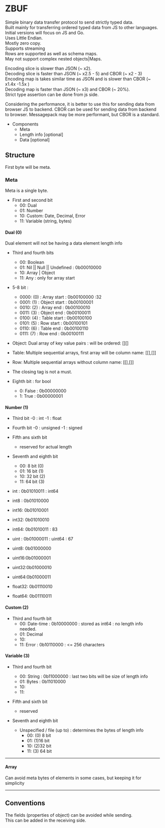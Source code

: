 # ZBUF
Simple binary data transfer protocol to send strictly typed data. <br>
Built mainly for transferring ordered typed data from JS to other languages. <br>
Initial versions will focus on JS and Go. <br>
Uses Little Endian. <br>
Mostly zero copy. <br>
Supports streaming<br>
Rows are supported as well as schema maps. <br>
May not support complex nested objects|Maps. <br>

Encoding slice is slower than JSON (~ x2). <br>
Decoding slice is faster than JSON (~ x2.5 - 5) and CBOR (~ x2 - 3) <br>
Encoding map is takes similar time as JSON and is slower than CBOR (~ x1.4x -1.5x ) <br>
Decoding map is faster than JSON (~ x3) and CBOR (~ 20%). <br>
Strict type assertion can be done from js side. <br>

Considering the performance, it is better to use this for sending data from browser JS to backend. CBOR can be used for sending data from backend to browser. Messagepack may be more performant, but CBOR is a standard. <br>


- Components
    - Meta
    - Length info [optional]
    - Data [optional]



## Structure
First byte will be meta. <br>


### Meta
Meta is a single byte. <br>

- First and second bit
    - 00: Dual
    - 01: Number
    - 10: Custom: Date, Decimal, Error
    - 11: Variable (string, bytes)


#### Dual (0)
Dual element will not be having a data element length info 

- Third and fourth bits
    - 00: Boolean
    - 01: Nil || Null || Undefined : 0b00010000
    - 10: Array | Object
    - 11: Any : only for array start


- 5-8 bit : 
    - 0000: (0) : Array start     :   0b00100000 :32
    - 0001: (1) : Object start    :   0b00100001
    - 0010: (2) : Array end       :   0b00100010
    - 0011: (3) : Object end      :   0b00100011
    - 0100: (4) : Table start     :   0b00100100 
    - 0101: (5) : Row start       :   0b00100101
    - 0110: (6) : Table end       :   0b00100110
    - 0111: (7) : Row end         :   0b00100111

- Object: Dual array of key value pairs : will be ordered: [][]
- Table: Multiple sequential arrays, first array will be column name: [[],[]]
- Row: Multiple sequential arrays without column name: [[],[]]
- The closing tag is not a must.

- Eighth bit : for bool
    - 0: False  : 0b00000000
    - 1: True   : 0b00000001 

#### Number (1)
- Third bit
    -0 : int
    -1 : float

- Fourth bit
    -0 : unsigned
    -1 : signed

- Fifth ans sixth bit
    - reserved for actual length

- Seventh and eighth bit
    - 00:  8 bit (0)
    - 01: 16 bit (1)
    - 10: 32 bit (2)
    - 11: 64 bit (3)    

- int  : 0b01010011 : int64
- int8 : 0b01010000
- int16: 0b01010001
- int32: 0b01010010
- int64: 0b01010011 : 83
- uint : 0b01000011 : uint64 : 67
- uint8: 0b01000000
- uint16:0b01000001
- uint32:0b01000010
- uint64:0b01000011
- float32: 0b01110010
- float64: 0b01110011



#### Custom (2)
- Third and fourth bit
    - 00: Date-time  : 0b10000000 : stored as int64 : no length info needed. 
    - 01: Decimal
    - 10: 
    - 11: Error : 0b10110000 : <= 256 characters




#### Variable (3)
- Third and fourth bit
    - 00: String    : 0b11000000 : last two bits will be size of length info
    - 01: Bytes     : 0b11010000
    - 10: 
    - 11:

-  Fifth and sixth bit
    - reserved 

- Seventh and eighth bit
    - Unspecified / file (up to) : determines the bytes of length info
        - 00: (0)  8 bit 
        - 01: (1)16 bit
        - 10: (2)32 bit
        - 11: (3) 64 bit


<hr>
 

#### Array
Can avoid meta bytes of elements in some cases, but keeping it for simplicity <br>


<hr>

## Conventions
The fields (properties of object) can be avoided while sending.<br> 
This can be added in the receiving side. <br>




